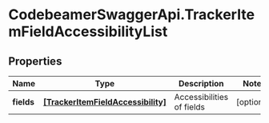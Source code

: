 # CodebeamerSwaggerApi.TrackerItemFieldAccessibilityList

## Properties
Name | Type | Description | Notes
------------ | ------------- | ------------- | -------------
**fields** | [**[TrackerItemFieldAccessibility]**](TrackerItemFieldAccessibility.md) | Accessibilities of fields | [optional] 
